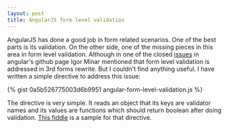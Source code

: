 ```yaml
---
layout: post
title: AngularJS form level validation
---
```


AngularJS has done a good job in form related scenarios. One of the best parts is its validation. On the other side, one of the missing pieces in this area in form level validation. Although in one of the closed [issues](https://github.com/angular/angular.js/issues/631) in angular's github page Igor Minar mentioned that form level validation is addressed in 3rd forms rewrite. But I couldn't find anything useful. I have written a simple directive to address this issue:

{% gist 0a5b526775003d6b9951 angular-form-level-validation.js %}

The directive is very simple. It reads an object that its keys are validator names and its values are functions which should return boolean after doing validation. [This fiddle](https://jsfiddle.net/alisabzevari/q2ye6zyf/9/) is a sample for that directive.
